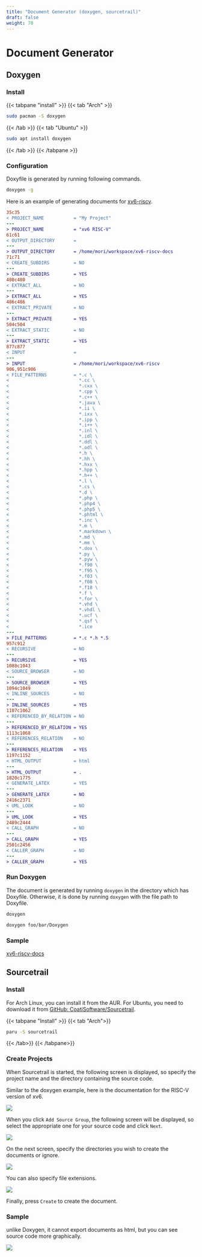 ```yaml
---
title: "Document Generator (doxygen, sourcetrail)"
draft: false
weight: 70
---
```


# Document Generator

## Doxygen

### Install

{{< tabpane "install" >}}
{{< tab "Arch" >}}

```sh
sudo pacman -S doxygen
```

{{< /tab >}}
{{< tab "Ubuntu" >}}

```sh
sudo apt install doxygen
```

{{< /tab >}}
{{< /tabpane >}}

### Configuration

Doxyfile is generated by running following commands.

```sh
doxygen -g
```

Here is an example of generating documents for [xv6-riscv](https://github.com/mit-pdos/xv6-riscv).

```diff
35c35
< PROJECT_NAME           = "My Project"
---
> PROJECT_NAME           = "xv6 RISC-V"
61c61
< OUTPUT_DIRECTORY       =
---
> OUTPUT_DIRECTORY       = /home/mori/workspace/xv6-riscv-docs
71c71
< CREATE_SUBDIRS         = NO
---
> CREATE_SUBDIRS         = YES
480c480
< EXTRACT_ALL            = NO
---
> EXTRACT_ALL            = YES
486c486
< EXTRACT_PRIVATE        = NO
---
> EXTRACT_PRIVATE        = YES
504c504
< EXTRACT_STATIC         = NO
---
> EXTRACT_STATIC         = YES
877c877
< INPUT                  =
---
> INPUT                  = /home/mori/workspace/xv6-riscv
906,951c906
< FILE_PATTERNS          = *.c \
<                          *.cc \
<                          *.cxx \
<                          *.cpp \
<                          *.c++ \
<                          *.java \
<                          *.ii \
<                          *.ixx \
<                          *.ipp \
<                          *.i++ \
<                          *.inl \
<                          *.idl \
<                          *.ddl \
<                          *.odl \
<                          *.h \
<                          *.hh \
<                          *.hxx \
<                          *.hpp \
<                          *.h++ \
<                          *.l \
<                          *.cs \
<                          *.d \
<                          *.php \
<                          *.php4 \
<                          *.php5 \
<                          *.phtml \
<                          *.inc \
<                          *.m \
<                          *.markdown \
<                          *.md \
<                          *.mm \
<                          *.dox \
<                          *.py \
<                          *.pyw \
<                          *.f90 \
<                          *.f95 \
<                          *.f03 \
<                          *.f08 \
<                          *.f18 \
<                          *.f \
<                          *.for \
<                          *.vhd \
<                          *.vhdl \
<                          *.ucf \
<                          *.qsf \
<                          *.ice
---
> FILE_PATTERNS          = *.c *.h *.S
957c912
< RECURSIVE              = NO
---
> RECURSIVE              = YES
1088c1043
< SOURCE_BROWSER         = NO
---
> SOURCE_BROWSER         = YES
1094c1049
< INLINE_SOURCES         = NO
---
> INLINE_SOURCES         = YES
1107c1062
< REFERENCED_BY_RELATION = NO
---
> REFERENCED_BY_RELATION = YES
1113c1068
< REFERENCES_RELATION    = NO
---
> REFERENCES_RELATION    = YES
1197c1152
< HTML_OUTPUT            = html
---
> HTML_OUTPUT            = .
1820c1775
< GENERATE_LATEX         = YES
---
> GENERATE_LATEX         = NO
2416c2371
< UML_LOOK               = NO
---
> UML_LOOK               = YES
2489c2444
< CALL_GRAPH             = NO
---
> CALL_GRAPH             = YES
2501c2456
< CALLER_GRAPH           = NO
---
> CALLER_GRAPH           = YES
```

### Run Doxygen

The document is generated by running `doxygen` in the directory which has Doxyfile. Otherwise, it is done by running `doxygen` with the file path to Doxyfile.

```sh
doxygen
```

```sh
doxygen foo/bar/Doxygen
```

### Sample

[xv6-riscv-docs](https://forest0923.gitlab.io/xv6-riscv-docs/)

## Sourcetrail

### Install

For Arch Linux, you can install it from the AUR. For Ubuntu, you need to download it from [GitHub: CoatiSoftware/Sourcetrail](https://github.com/CoatiSoftware/Sourcetrail/releases).

{{< tabpane "Install" >}}
{{< tab "Arch">}}

```sh
paru -S sourcetrail
```

{{< /tab>}}
{{< /tabpane>}}

### Create Projects

When Sourcetrail is started, the following screen is displayed, so specify the project name and the directory containing the source code. 

Similar to the doxygen example, here is the documentation for the RISC-V version of xv6.

![](sourcetrail01.png)

When you click `Add Source Group`, the following screen will be displayed, so select the appropriate one for your source code and click `Next`.

![](sourcetrail02.png)

On the next screen, specify the directories you wish to create the documents or ignore.

![](sourcetrail03.png)

You can also specify file extensions.

![](sourcetrail04.png)

Finally, press `Create` to create the document.

### Sample

unlike Doxygen, it cannot export documents as html, but you can see source code more graphically.

![](sourcetrail05.png)
